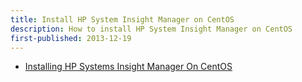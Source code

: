 ```yaml
---
title: Install HP System Insight Manager on CentOS
description: How to install HP System Insight Manager on CentOS
first-published: 2013-12-19
---
```


* [Installing HP Systems Insight Manager On CentOS](http://www.howtoforge.com/hp_systems_insight_manager_centos)
